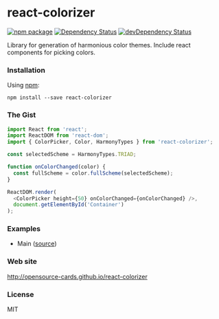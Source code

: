 # react-colorizer

[![npm package](https://badge.fury.io/js/react-colorizer.svg)](https://www.npmjs.org/package/react-colorizer)
[![Dependency Status](https://david-dm.org/opensource-cards/react-colorizer.svg)](https://david-dm.org/opensource-cards/react-colorizer)
[![devDependency Status](https://david-dm.org/opensource-cards/react-colorizer/dev-status.svg)](https://david-dm.org/opensource-cards/react-colorizer#info=devDependencies)

Library for generation of harmonious color themes. Include react components for picking colors.

### Installation

Using [npm](https://www.npmjs.com/):

```
npm install --save react-colorizer
```

### The Gist

```javascript
import React from 'react';
import ReactDOM from 'react-dom';
import { ColorPicker, Color, HarmonyTypes } from 'react-colorizer';

const selectedScheme = HarmonyTypes.TRIAD;

function onColorChanged(color) {
  const fullScheme = color.fullScheme(selectedScheme);
}

ReactDOM.render(
  <ColorPicker height={50} onColorChanged={onColorChanged} />,
  document.getElementById('Container')
);
```

### Examples

* Main ([source](https://github.com/opensource-cards/react-colorizer/tree/master/examples/main))

### Web site

http://opensource-cards.github.io/react-colorizer

### License

MIT
